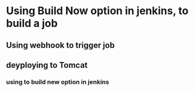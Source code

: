 # Using Build Now option in jenkins, to build a job
## Using webhook to trigger job
## deyploying to Tomcat
### using to build new option in jenkins
